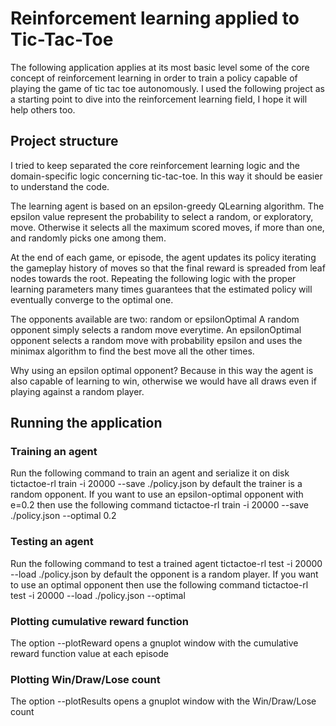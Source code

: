 # Reinforcement learning applied to Tic-Tac-Toe
The following application applies at its most basic level some of the core concept of reinforcement learning in order to train a policy capable of playing the game of tic tac toe autonomously. I used the following project as a starting point to dive into the reinforcement learning field, I hope it will help others too.
## Project structure
I tried to keep separated the core reinforcement learning logic and the domain-specific logic concerning tic-tac-toe. In this way it should be easier to understand the code.

The learning agent is based on an epsilon-greedy QLearning algorithm. The epsilon value represent the probability to select a random, or exploratory, move. Otherwise it selects all the maximum scored moves, if more than one, and randomly picks one among them.

At the end of each game, or episode, the agent updates its policy iterating the gameplay history of moves so that the final reward is spreaded from leaf nodes towards the root. Repeating the following logic with the proper learning parameters many times guarantees that the estimated policy will eventually converge to the optimal one.

The opponents available are two: random or epsilonOptimal
A random opponent simply selects a random move everytime.
An epsilonOptimal opponent selects a random move with probability epsilon and uses the minimax algorithm to find the best move all the other times.

Why using an epsilon optimal opponent? Because in this way the agent is also capable of learning to win, otherwise we would have all draws even if playing against a random player.

## Running the application
### Training an agent
Run the following command to train an agent and serialize it on disk
  tictactoe-rl train -i 20000 --save ./policy.json
by default the trainer is a random opponent. If you want to use an epsilon-optimal opponent with e=0.2 then use the following command
  tictactoe-rl train -i 20000 --save ./policy.json --optimal 0.2
### Testing an agent
Run the following command to test a trained agent
  tictactoe-rl test -i 20000 --load ./policy.json
by default the opponent is a random player. If you want to use an optimal opponent then use the following command
  tictactoe-rl test -i 20000 --load ./policy.json --optimal
### Plotting cumulative reward function
The option --plotReward opens a gnuplot window with the cumulative reward function value at each episode
### Plotting Win/Draw/Lose count
The option --plotResults opens a gnuplot window with the Win/Draw/Lose count
